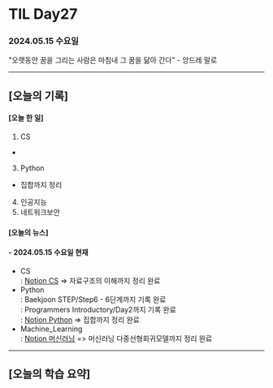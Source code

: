 # TIL Day27
### 2024.05.15 수요일

"오랫동안 꿈을 그리는 사람은 마침내 그 꿈을 닮아 간다" - 앙드레 말로

---

## [오늘의 기록]

#### [오늘 한 일]
1. CS
- 
3. Python
- 집합까지 정리
4. 인공지능
5. 네트워크보안

#### [오늘의 뉴스]


#### - 2024.05.15 수요일 현재
- CS  
: [Notion CS](https://handsome-umbrella-c52.notion.site/CS-5f76d5a2f0e44b53aa08ed8040a913a0?pvs=4) => 자료구조의 이해까지 정리 완료
- Python  
: Baekjoon STEP/Step6 - 6단계까지 기록 완료  
: Programmers Introductory/Day2까지 기록 완료  
: [Notion Python](https://handsome-umbrella-c52.notion.site/Python-6d76c849802f40adb35ca7366565e1e8?pvs=4) => 집합까지 정리 완료
- Machine_Learning  
: [Notion 머신러닝](https://handsome-umbrella-c52.notion.site/a887c58b105a44d287c8f5d045e56f4e?pvs=4) => 머신러닝 다중선형회귀모델까지 정리 완료

---
## [오늘의 학습 요약]